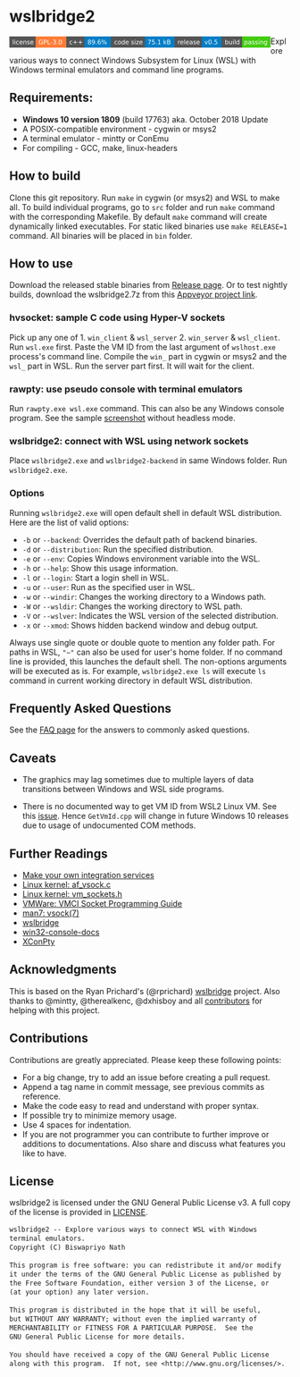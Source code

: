 <!--
 * This file is part of wslbridge2 project.
 * Licensed under the terms of the GNU General Public License v3 or later.
 * Copyright (C) Biswapriyo Nath.
 *
 * README.md: Main README file for wslbridge2 project
-->

# wslbridge2
<a href="/LICENSE"> <object data="https://img.shields.io/github/license/Biswa96/wslbridge2.svg?style=flat-square" type="image/svg+xml" alt="The GNU General Public License v3.0" height="20px" align="left"><img src="/wslbridge2licence.svg" alt="The GNU General Public License v3.00" height="20px" align="left"></object></a>
<a href="/wslbridge2.git"> <object data="https://img.shields.io/github/languages/top/Biswa96/wslbridge2.svg?style=flat-square" type="image/svg+xml" alt="C++ 89.6%" height="20px" align="left"><img src="/wslbridge2lang.svg" alt="C++ 89.6%" height="20px" align="left"></object></a>
<a href="/releases"> <object data="https://img.shields.io/github/languages/code-size/Biswa96/wslbridge2.svg?style=flat-square" type="image/svg+xml" alt="Code Size 75.1 kB" height="20px" align="left"><img src="/wslbridge2codesize.svg" alt="Code Size 75.1 kB" height="20px" align="left"></object></a>
<a href="https://ci.appveyor.com/project/Biswa96/wslbridge2"> <object data="https://img.shields.io/github/release/Biswa96/wslbridge2.svg?style=flat-square" type="image/svg+xml" alt="Release v0.5" height="20px" align="left"><img src="/wslbridge2release.svg" alt="Release v0.5" height="20px" align="left"></object></a>
<a href="https://ci.appveyor.com/api/projects/Biswa96/wslbridge2/artifacts/wslbridge2.7z?branch=master&job=Image%3A%20Visual%20Studio%202019"> <object data="https://img.shields.io/appveyor/ci/Biswa96/wslbridge2.svg?style=flat-square" type="image/svg+xml" alt="Build Passing" height="20px" align="left"><img src="/wslbridge2buildstatus.svg" alt="Build Passing" height="20px" align="left"></object></a>



Explore various ways to connect Windows Subsystem for Linux (WSL) with
Windows terminal emulators and command line programs.


## Requirements:

* **Windows 10 version 1809** (build 17763) aka. October 2018 Update
* A POSIX-compatible environment - cygwin or msys2
* A terminal emulator - mintty or ConEmu
* For compiling - GCC, make, linux-headers


## How to build

Clone this git repository. Run `make` in cygwin (or msys2) and WSL to make all.
To build individual programs, go to `src` folder and run `make` command with
the corresponding Makefile. By default `make` command will create dynamically
linked executables. For static liked binaries use `make RELEASE=1` command.
All binaries will be placed in `bin` folder.


## How to use

Download the released stable binaries from [Release page][3]. Or to test
nightly builds, download the wslbridge2.7z from this [Appveyor project link][5].

### hvsocket: sample C code using Hyper-V sockets

Pick up any one of 1. `win_client` & `wsl_server` 2. `win_server` & `wsl_client`.
Run `wsl.exe` first. Paste the VM ID from the last argument of `wslhost.exe`
process's command line. Compile the `win_` part in cygwin or msys2 and
the `wsl_` part in WSL. Run the server part first. It will wait for the client.

### rawpty: use pseudo console with terminal emulators

Run `rawpty.exe wsl.exe` command. This can also be any Windows console program.
See the sample [screenshot](images/Headless_Mode.PNG) without headless mode.

### wslbridge2: connect with WSL using network sockets

Place `wslbridge2.exe` and `wslbridge2-backend` in same Windows folder.
Run `wslbridge2.exe`.

### Options

Running `wslbridge2.exe` will open default shell in default WSL distribution.
Here are the list of valid options:

* `-b` or `--backend`: Overrides the default path of backend binaries.
* `-d` or `--distribution`: Run the specified distribution.
* `-e` or `--env`:  Copies Windows environment variable into the WSL.
* `-h` or `--help`: Show this usage information.
* `-l` or `--login`: Start a login shell in WSL.
* `-u` or `--user`: Run as the specified user in WSL.
* `-w` or `--windir`: Changes the working directory to a Windows path.
* `-W` or `--wsldir`: Changes the working directory to WSL path.
* `-V` or `--wslver`: Indicates the WSL version of the selected distribution.
* `-x` or `--xmod`: Shows hidden backend window and debug output.

Always use single quote or double quote to mention any folder path. For paths
in WSL, `"~"` can also be used for user's home folder. If no command line is
provided, this launches the default shell. The non-options arguments will be
executed as is. For example, `wslbridge2.exe ls` will execute `ls` command
in current working directory in default WSL distribution.


## Frequently Asked Questions

See the [FAQ page](FAQ.md) for the answers to commonly asked questions.


## Caveats

* The graphics may lag sometimes due to multiple layers of data transitions
between Windows and WSL side programs.

* There is no documented way to get VM ID from WSL2 Linux VM. See this
[issue](https://github.com/microsoft/WSL/issues/4131). Hence `GetVmId.cpp` will
change in future Windows 10 releases due to usage of undocumented COM methods.


## Further Readings

  - [Make your own integration services][6]
  - [Linux kernel: af_vsock.c][7]
  - [Linux kernel: vm_sockets.h][8]
  - [VMWare: VMCI Socket Programming Guide][9]
  - [man7: vsock(7)][10]
  - [wslbridge][11]
  - [win32-console-docs][12]
  - [XConPty][13]


## Acknowledgments

This is based on the Ryan Prichard's (@rprichard) [wslbridge][11] project.
Also thanks to @mintty, @therealkenc, @dxhisboy and all [contributors][14]
for helping with this project.


## Contributions

Contributions are greatly appreciated. Please keep these following points:

* For a big change, try to add an issue before creating a pull request.
* Append a tag name in commit message, see previous commits as reference.
* Make the code easy to read and understand with proper syntax.
* If possible try to minimize memory usage.
* Use 4 spaces for indentation.
* If you are not programmer you can contribute to further improve or additions
to documentations. Also share and discuss what features you like to have.


## License

wslbridge2 is licensed under the GNU General Public License v3.
A full copy of the license is provided in [LICENSE](LICENSE).

    wslbridge2 -- Explore various ways to connect WSL with Windows terminal emulators.
    Copyright (C) Biswapriyo Nath
    
    This program is free software: you can redistribute it and/or modify
    it under the terms of the GNU General Public License as published by
    the Free Software Foundation, either version 3 of the License, or
    (at your option) any later version.
    
    This program is distributed in the hope that it will be useful,
    but WITHOUT ANY WARRANTY; without even the implied warranty of
    MERCHANTABILITY or FITNESS FOR A PARTICULAR PURPOSE.  See the
    GNU General Public License for more details.
    
    You should have received a copy of the GNU General Public License
    along with this program.  If not, see <http://www.gnu.org/licenses/>.

<!-- Links -->

[1]: LICENSE
[2]: https://github.com/Biswa96/wslbridge2.git
[3]: https://github.com/Biswa96/wslbridge2/releases
[4]: https://ci.appveyor.com/project/Biswa96/wslbridge2
[5]: https://ci.appveyor.com/api/projects/Biswa96/wslbridge2/artifacts/wslbridge2.7z?branch=master&job=Image%3A%20Visual%20Studio%202019
[6]: https://docs.microsoft.com/en-us/virtualization/hyper-v-on-windows/user-guide/make-integration-service
[7]: https://github.com/torvalds/linux/blob/master/net/vmw_vsock/af_vsock.c
[8]: https://github.com/torvalds/linux/blob/master/include/uapi/linux/vm_sockets.h
[9]: https://www.vmware.com/support/developer/vmci-sdk/
[10]: http://man7.org/linux/man-pages/man7/vsock.7.html
[11]: https://github.com/rprichard/wslbridge.git
[12]: https://github.com/rprichard/win32-console-docs.git
[13]: https://github.com/Biswa96/XConPty.git
[14]: https://github.com/Biswa96/wslbridge2/graphs/contributors

